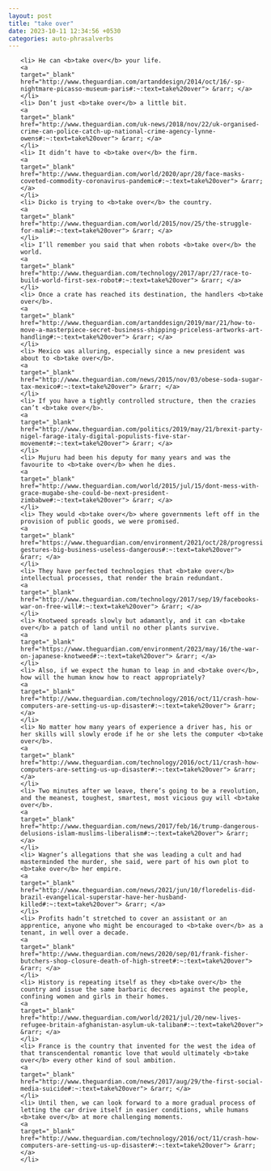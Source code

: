 ```yaml
---
layout: post
title: "take over"
date: 2023-10-11 12:34:56 +0530
categories: auto-phrasalverbs
---
```

<ol>

    <li> He can <b>take over</b> your life.
    <a 
    target="_blank" 
    href="http://www.theguardian.com/artanddesign/2014/oct/16/-sp-nightmare-picasso-museum-paris#:~:text=take%20over"> &rarr; </a>
    </li>
    <li> Don’t just <b>take over</b> a little bit.
    <a 
    target="_blank" 
    href="http://www.theguardian.com/uk-news/2018/nov/22/uk-organised-crime-can-police-catch-up-national-crime-agency-lynne-owens#:~:text=take%20over"> &rarr; </a>
    </li>
    <li> It didn’t have to <b>take over</b> the firm.
    <a 
    target="_blank" 
    href="http://www.theguardian.com/world/2020/apr/28/face-masks-coveted-commodity-coronavirus-pandemic#:~:text=take%20over"> &rarr; </a>
    </li>
    <li> Dicko is trying to <b>take over</b> the country.
    <a 
    target="_blank" 
    href="http://www.theguardian.com/world/2015/nov/25/the-struggle-for-mali#:~:text=take%20over"> &rarr; </a>
    </li>
    <li> I’ll remember you said that when robots <b>take over</b> the world.
    <a 
    target="_blank" 
    href="http://www.theguardian.com/technology/2017/apr/27/race-to-build-world-first-sex-robot#:~:text=take%20over"> &rarr; </a>
    </li>
    <li> Once a crate has reached its destination, the handlers <b>take over</b>.
    <a 
    target="_blank" 
    href="http://www.theguardian.com/artanddesign/2019/mar/21/how-to-move-a-masterpiece-secret-business-shipping-priceless-artworks-art-handling#:~:text=take%20over"> &rarr; </a>
    </li>
    <li> Mexico was alluring, especially since a new president was about to <b>take over</b>.
    <a 
    target="_blank" 
    href="http://www.theguardian.com/news/2015/nov/03/obese-soda-sugar-tax-mexico#:~:text=take%20over"> &rarr; </a>
    </li>
    <li> If you have a tightly controlled structure, then the crazies can’t <b>take over</b>.
    <a 
    target="_blank" 
    href="http://www.theguardian.com/politics/2019/may/21/brexit-party-nigel-farage-italy-digital-populists-five-star-movement#:~:text=take%20over"> &rarr; </a>
    </li>
    <li> Mujuru had been his deputy for many years and was the favourite to <b>take over</b> when he dies.
    <a 
    target="_blank" 
    href="http://www.theguardian.com/world/2015/jul/15/dont-mess-with-grace-mugabe-she-could-be-next-president-zimbabwe#:~:text=take%20over"> &rarr; </a>
    </li>
    <li> They would <b>take over</b> where governments left off in the provision of public goods, we were promised.
    <a 
    target="_blank" 
    href="https://www.theguardian.com/environment/2021/oct/28/progressive-gestures-big-business-useless-dangerous#:~:text=take%20over"> &rarr; </a>
    </li>
    <li> They have perfected technologies that <b>take over</b> intellectual processes, that render the brain redundant.
    <a 
    target="_blank" 
    href="http://www.theguardian.com/technology/2017/sep/19/facebooks-war-on-free-will#:~:text=take%20over"> &rarr; </a>
    </li>
    <li> Knotweed spreads slowly but adamantly, and it can <b>take over</b> a patch of land until no other plants survive.
    <a 
    target="_blank" 
    href="https://www.theguardian.com/environment/2023/may/16/the-war-on-japanese-knotweed#:~:text=take%20over"> &rarr; </a>
    </li>
    <li> Also, if we expect the human to leap in and <b>take over</b>, how will the human know how to react appropriately?
    <a 
    target="_blank" 
    href="http://www.theguardian.com/technology/2016/oct/11/crash-how-computers-are-setting-us-up-disaster#:~:text=take%20over"> &rarr; </a>
    </li>
    <li> No matter how many years of experience a driver has, his or her skills will slowly erode if he or she lets the computer <b>take over</b>.
    <a 
    target="_blank" 
    href="http://www.theguardian.com/technology/2016/oct/11/crash-how-computers-are-setting-us-up-disaster#:~:text=take%20over"> &rarr; </a>
    </li>
    <li> Two minutes after we leave, there’s going to be a revolution, and the meanest, toughest, smartest, most vicious guy will <b>take over</b>.
    <a 
    target="_blank" 
    href="http://www.theguardian.com/news/2017/feb/16/trump-dangerous-delusions-islam-muslims-liberalism#:~:text=take%20over"> &rarr; </a>
    </li>
    <li> Wagner’s allegations that she was leading a cult and had masterminded the murder, she said, were part of his own plot to <b>take over</b> her empire.
    <a 
    target="_blank" 
    href="http://www.theguardian.com/news/2021/jun/10/floredelis-did-brazil-evangelical-superstar-have-her-husband-killed#:~:text=take%20over"> &rarr; </a>
    </li>
    <li> Profits hadn’t stretched to cover an assistant or an apprentice, anyone who might be encouraged to <b>take over</b> as a tenant, in well over a decade.
    <a 
    target="_blank" 
    href="http://www.theguardian.com/news/2020/sep/01/frank-fisher-butchers-shop-closure-death-of-high-street#:~:text=take%20over"> &rarr; </a>
    </li>
    <li> History is repeating itself as they <b>take over</b> the country and issue the same barbaric decrees against the people, confining women and girls in their homes.
    <a 
    target="_blank" 
    href="http://www.theguardian.com/world/2021/jul/20/new-lives-refugee-britain-afghanistan-asylum-uk-taliban#:~:text=take%20over"> &rarr; </a>
    </li>
    <li> France is the country that invented for the west the idea of that transcendental romantic love that would ultimately <b>take over</b> every other kind of soul ambition.
    <a 
    target="_blank" 
    href="http://www.theguardian.com/news/2017/aug/29/the-first-social-media-suicide#:~:text=take%20over"> &rarr; </a>
    </li>
    <li> Until then, we can look forward to a more gradual process of letting the car drive itself in easier conditions, while humans <b>take over</b> at more challenging moments.
    <a 
    target="_blank" 
    href="http://www.theguardian.com/technology/2016/oct/11/crash-how-computers-are-setting-us-up-disaster#:~:text=take%20over"> &rarr; </a>
    </li>